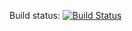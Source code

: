 Build status: [![Build Status](http://ci.mataharimall.net/buildStatus/icon?job=yeka-test)](http://ci.mataharimall.net/job/yeka-test/)
